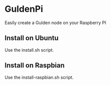 # GuldenPi
Easily create a Gulden node on your Raspberry PI 

## Install on Ubuntu
Use the install.sh script.

## Install on Raspbian
Use the install-raspbian.sh script.